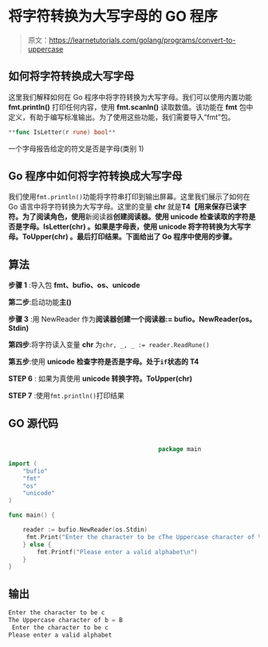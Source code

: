 # 将字符转换为大写字母的 GO 程序

> 原文：<https://learnetutorials.com/golang/programs/convert-to-uppercase>

## 如何将字符转换成大写字母

这里我们解释如何在 Go 程序中将字符转换为大写字母。我们可以使用内置功能 **fmt.println()** 打印任何内容，使用 **fmt.scanln()** 读取数值。该功能在 **fmt** 包中定义，有助于编写标准输出。为了使用这些功能，我们需要导入“fmt”包。

```go
**func IsLetter(r rune) bool** 

```

一个字母报告给定的符文是否是字母(类别 1)

## Go 程序中如何将字符转换成大写字母

我们使用`fmt.println()`功能将字符串打印到输出屏幕。这里我们展示了如何在 Go 语言中将字符转换为大写字母。这里的变量 **chr** 就是**T4【用来保存已读字符。为了阅读角色，使用**新阅读器**创建阅读器。使用 **unicode 检查读取的字符是否是字母。IsLetter(chr)** 。如果是字母表，使用 **unicode 将字符转换为大写字母。ToUpper(chr)** 。最后打印结果。下面给出了 Go 程序中使用的步骤。**

## 算法

**步骤 1** :导入包 **fmt、bufio、os、unicode**

**第二步**:启动功能**主()**

**步骤 3** :用 NewReader 作为**阅读器创建一个阅读器:= bufio。NewReader(os。Stdin)**

**第四步**:将字符读入变量 **chr** 为`chr, _, _ := reader.ReadRune()`

**第五步**:使用 **unicode 检查字符是否是字母。处于`if`状态的 T4**

****STEP 6**** : 如果为真使用 **unicode 转换字符。ToUpper(chr)**

****STEP 7**** :使用`fmt.println()`打印结果

## GO 源代码

```go

                                          package main

import (
    "bufio"
    "fmt"
    "os"
    "unicode"
)

func main() {

    reader := bufio.NewReader(os.Stdin)
     fmt.Print("Enter the character to be cThe Uppercase character of %c = %c\n", chr, up)
    } else {
        fmt.Printf("Please enter a valid alphabet\n")
    }
} 

```

## 输出

```go
Enter the character to be c
The Uppercase character of b = B
 Enter the character to be c
Please enter a valid alphabet 
```